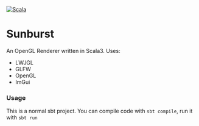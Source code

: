 [![Scala](https://github.com/Husenap/sunburst/actions/workflows/scala.yml/badge.svg)](https://github.com/Husenap/sunburst/actions/workflows/scala.yml)

# Sunburst

An OpenGL Renderer written in Scala3.
Uses:
* LWJGL
* GLFW
* OpenGL
* ImGui

### Usage

This is a normal sbt project.
You can compile code with `sbt compile`, run it with `sbt run`
